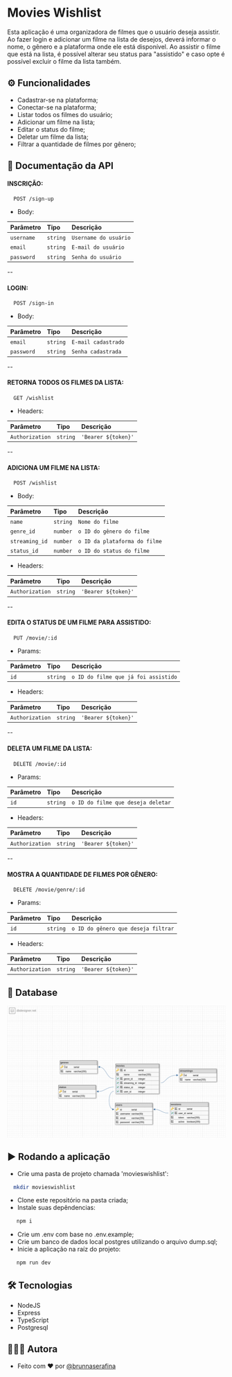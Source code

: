 # Movies Wishlist

Esta aplicação é uma organizadora de filmes que o usuário deseja assistir.
Ao fazer login e adicionar um filme na lista de desejos, deverá informar o nome, o gênero e
a plataforma onde ele está disponível. Ao assistir o filme que está na lista, é
possível alterar seu status para "assistido" e caso opte é possível
excluir o filme da lista também.

## ⚙️ Funcionalidades

- Cadastrar-se na plataforma;
- Conectar-se na plataforma;
- Listar todos os filmes do usuário;
- Adicionar um filme na lista;
- Editar o status do filme;
- Deletar um filme da lista;
- Filtrar a quantidade de filmes por gênero;

## 📄 Documentação da API

#### INSCRIÇÃO:

```http
  POST /sign-up
```

- Body:

| Parâmetro  | Tipo     | Descrição             |
| :--------- | :------- | :-------------------- |
| `username` | `string` | `Username do usuário` |
| `email`    | `string` | `E-mail do usuário`   |
| `password` | `string` | `Senha do usuário`    |

--

#### LOGIN:

```http
  POST /sign-in
```

- Body:

| Parâmetro  | Tipo     | Descrição           |
| :--------- | :------- | :------------------ |
| `email`    | `string` | `E-mail cadastrado` |
| `password` | `string` | `Senha cadastrada`  |

--

#### RETORNA TODOS OS FILMES DA LISTA:

```http
  GET /wishlist
```

- Headers:

| Parâmetro       | Tipo     | Descrição           |
| :-------------- | :------- | :------------------ |
| `Authorization` | `string` | `'Bearer ${token}'` |

--

#### ADICIONA UM FILME NA LISTA:

```http
  POST /wishlist
```

- Body:

| Parâmetro      | Tipo     | Descrição                     |
| :------------- | :------- | :---------------------------- |
| `name`         | `string` | `Nome do filme`               |
| `genre_id`     | `number` | `o ID do gênero do filme`     |
| `streaming_id` | `number` | `o ID da plataforma do filme` |
| `status_id`    | `number` | `o ID do status do filme`     |

- Headers:

| Parâmetro       | Tipo     | Descrição           |
| :-------------- | :------- | :------------------ |
| `Authorization` | `string` | `'Bearer ${token}'` |

--

#### EDITA O STATUS DE UM FILME PARA ASSISTIDO:

```http
  PUT /movie/:id
```

- Params:

| Parâmetro | Tipo     | Descrição                            |
| :-------- | :------- | :----------------------------------- |
| `id`      | `string` | `o ID do filme que já foi assistido` |

- Headers:

| Parâmetro       | Tipo     | Descrição           |
| :-------------- | :------- | :------------------ |
| `Authorization` | `string` | `'Bearer ${token}'` |

--

#### DELETA UM FILME DA LISTA:

```http
  DELETE /movie/:id
```

- Params:

| Parâmetro | Tipo     | Descrição                          |
| :-------- | :------- | :--------------------------------- |
| `id`      | `string` | `o ID do filme que deseja deletar` |

- Headers:

| Parâmetro       | Tipo     | Descrição           |
| :-------------- | :------- | :------------------ |
| `Authorization` | `string` | `'Bearer ${token}'` |

--

#### MOSTRA A QUANTIDADE DE FILMES POR GÊNERO:

```http
  DELETE /movie/genre/:id
```

- Params:

| Parâmetro | Tipo     | Descrição                           |
| :-------- | :------- | :---------------------------------- |
| `id`      | `string` | `o ID do gênero que deseja filtrar` |

- Headers:

| Parâmetro       | Tipo     | Descrição           |
| :-------------- | :------- | :------------------ |
| `Authorization` | `string` | `'Bearer ${token}'` |

## 🎲 Database

![App Screenshot](./readmefiles/database.png)

## ▶️ Rodando a aplicação

- Crie uma pasta de projeto chamada 'movieswishlist':

```bash
  mkdir movieswishlist
```

- Clone este repositório na pasta criada;
- Instale suas depêndencias:

```bash
   npm i
```

- Crie um .env com base no .env.example;
- Crie um banco de dados local postgres utilizando o arquivo dump.sql;
- Inicie a aplicação na raíz do projeto:

```bash
   npm run dev
```

## 🛠️ Tecnologias

- NodeJS
- Express
- TypeScript
- Postgresql

## 🙇🏻‍♀️ Autora

- Feito com ❤️ por [@brunnaserafina](https://www.github.com/brunnaserafina)
